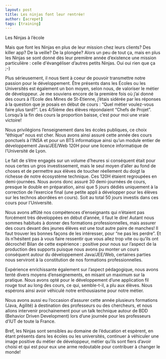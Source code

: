 ```yaml
---
layout: post
title: Les ninjas font leur rentrée!
author: [acrepet]
tags: [training]
---
```


Les Ninjas à l’école

Mais que font les Ninjas en plus de leur mission chez leurs clients? Des killer app? De la veille? De la plongée?
Alors un peu de tout ça, mais en plus les Ninjas se sont donné dès leur première année d’existence une mission particulière : celle d'évangéliser d’autres petits Ninjas. Oui oui rien que ça ;-)

Plus sérieusement, il nous tient à coeur de pouvoir transmettre notre passion pour le développement. Être présents dans les Écoles ou les Universités est également un bon moyen, selon nous, de valoriser le métier de développeur. Je me souviens encore de la première fois où j’ai donné des cours à l’Ecole des Mines de St-Etienne, j’étais sidérée par les réponses à la question que je posais en début de cours : “Quel métier voulez-vous faire plus tard?”. Les 4/5ième des élèves répondaient “Chefs de Projet”. Lorsqu’à la fin des cours la proportion baisse, c’est pour moi une vraie victoire!

Nous privilégions l’enseignement dans les écoles publiques, ce choix “éthique” nous est cher. Nous avons ainsi assuré cette année des cours ponctuels à l’INSA et pour un BTS informatique ainsi qu’un module entier de développement Java/JEE/Web 120H pour une licence informatique de l’Université de Lyon.

Le fait de s’être engagés sur un volume d’heures si conséquent était pour nous certes un gros investissement, mais le seul moyen d’aller au fond de choses et de permettre aux élèves de toucher réellement du doigt la richesse de notre écosystème technique. Ces 120H étaient regroupées en demi-journées. Nous avons donc assuré 30 demi-journées de cours, presque le double en préparation, ainsi que 5 jours dédiés uniquement à la correction de l’exercice final (une petite appli à développer pour les élèves sur les technos abordées en cours). Soit au total 50 jours investis dans ces cours pour l’Université.

Nous avons affûté nos compétences d’enseignants qui n’étaient pas forcément très développées en début d’année, il faut le dire! Autant nous sommes habitués à donner des formations professionnelles, mais assurer des cours devant des jeunes élèves est une tout autre paire de manches! Il faut trouver les bonnes façons de les intéresser, pour “ne pas les perdre”. Et ils n’hésitent pas à vous faire ressentir que vous allez trop vite ou qu’ils ont décroché! Bilan de cette expérience : positive pour nous sur l’aspect de la production des supports puisque nous avons pu monter un cours conséquent autour du développement Java/JEE/Web, certaines parties nous serviront à la constitution de nos formations professionnelles.

Expérience enrichissante également sur l’aspect pédagogique, nous avons tenté divers moyens d’enseignements, en misant un maximum sur la pratique. Nous avons opté pour le développement d’une application fil rouge tout au long des cours, ce qui, semble-t-il, a plu aux élèves. Nous espérons ainsi avoir véhiculé notre enthousiasme pour notre métier.

Nous avons aussi eu l’occasion d’assurer cette année plusieurs formations (Java, Agilité) à destination des professeurs ou des chercheurs, et nous allons intervenir prochainement pour un talk technique autour de BDD (Behavior Driven Development) lors d’une journée pour les professeurs d’IUT de toute la France.

Bref, les Ninjas sont sensibles au domaine de l’éducation et espèrent, en étant présents dans les écoles ou les universités, continuer à véhiculer une image positive du métier de développeur, métier qu’ils sont fiers d’avoir choisi et qui est pour eux une arme redoutable pour contribuer à changer le monde!

